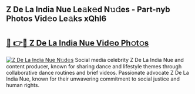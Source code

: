 ## Z De La India Nue Le𝚊k𝚎d N𝚞𝚍es - Part-nyb Photos Vid𝚎o Le𝚊ks xQhl6

# <h2><a href="http://fb34y1.evod.top/?m=Z+De+La+India+Nue">🔗 👉🔴 Z De La India Nue Vid𝚎o Ph𝚘t𝚘s</a></h2>

[![Z De La India Nue N𝚞d𝚎s](https://i.imgur.com/8V9OHl7.gif)](http://fb34y1.evod.top/?m=Z+De+La+India+Nue)
Social media celebrity Z De La India Nue and content producer, known for sharing dance and lifestyle themes through collaborative dance routines and brief videos. Passionate advocate Z De La India Nue, known for their unwavering commitment to social justice and human rights. 
